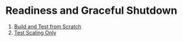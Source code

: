 # Readiness and Graceful Shutdown

1. [Build and Test from Scratch](./buid-and-test-from-scratch.md)
2. [Test Scaling Only](./test-scaling-only.md)  